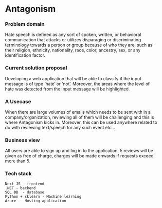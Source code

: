 # Antagonism 

### Problem domain
Hate speech is defined as any sort of spoken, written, or behavioral communication that attacks or utilizes disparaging or discriminating terminology towards a person or group because of who they are, such as their religion, ethnicity, nationality, race, color, ancestry, sex, or any identification factor.

### Current solution proposal
Developing a web application that will be able to classify if the input message is of type ‘hate’ or ‘not’. Moreover, the areas where the level of hate was detected from the input message will be highlighted. 

### A Usecase
When there are large volumes of emails which needs to be sent with in a company/organization, reviewing all of them will be challenging and this is where Antagonism kicks in. Moreover, this can be used anywhere related to do with reviewing text/speech for any such event etc...

### Business view
All users are able to sign up and log in to the application, 5 reviews will be given as free of charge, charges will be made onwards if requests exceed more than 5.

### Tech stack 
    Next JS - frontend
    .NET - backend
    SQL DB  - database
    Python + sklearn - Machine learning
    Azure  - Hosting application
